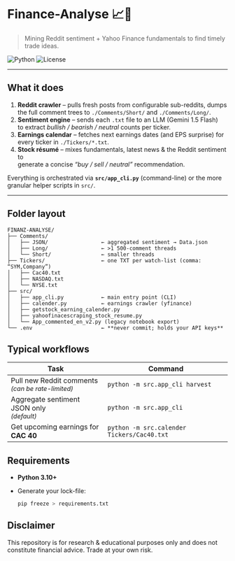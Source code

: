 # Finance-Analyse 📈🧠
> Mining Reddit sentiment + Yahoo Finance fundamentals to find timely trade ideas.

![Python](https://img.shields.io/badge/Python-3.10%2B-blue)
![License](https://img.shields.io/badge/License-MIT-green)

---

## What it does
1. **Reddit crawler** – pulls fresh posts from configurable sub-reddits, dumps  
   the full comment trees to `./Comments/Short/` and `./Comments/Long/`.
2. **Sentiment engine** – sends each `.txt` file to an LLM (Gemini 1.5 Flash)  
   to extract _bullish / bearish / neutral_ counts per ticker.
3. **Earnings calendar** – fetches next earnings dates (and EPS surprise) for  
   every ticker in `./Tickers/*.txt`.
4. **Stock résumé** – mixes fundamentals, latest news & the Reddit sentiment to  
   generate a concise _“buy / sell / neutral”_ recommendation.

Everything is orchestrated via **`src/app_cli.py`** (command-line) or the more
granular helper scripts in `src/`.

---

## Folder layout
```text
FINANZ-ANALYSE/
├── Comments/
│   ├── JSON/                 ← aggregated sentiment → Data.json
│   ├── Long/                 ← >1 500-comment threads
│   └── Short/                ← smaller threads
├── Tickers/                  ← one TXT per watch-list (comma: “SYM,Company”)
│   ├── Cac40.txt
│   ├── NASDAQ.txt
│   └── NYSE.txt
├── src/
│   ├── app_cli.py            ← main entry point (CLI)
│   ├── calender.py           ← earnings crawler (yfinance)
│   ├── getstock_earning_calender.py
│   ├── yahoofinacescraping_stock_resume.py
│   └── App_commented_en_v2.py (legacy notebook export)
└── .env                      ← **never commit; holds your API keys**
```
## Typical workflows

| Task | Command |
|------|---------|
| Pull new Reddit comments <br><span style="font-size:0.9em;">*(can be rate-limited)*</span> | `python -m src.app_cli harvest` |
| Aggregate sentiment JSON only <br><span style="font-size:0.9em;">*(default)*</span> | `python -m src.app_cli` |
| Get upcoming earnings for **CAC 40** | `python -m src.calender Tickers/Cac40.txt` |




## Requirements

* **Python 3.10+**  
* Generate your lock-file:  

  ```bash
  pip freeze > requirements.txt

## Disclaimer
This repository is for research & educational purposes only and does not
constitute financial advice. Trade at your own risk.
